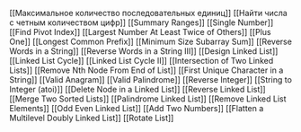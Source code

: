 [[Максимальное количество последовательных единиц]]
[[Найти числа с четным количеством цифр]]
[[Summary Ranges]]
[[Single Number]]
[[Find Pivot Index]]
[[Largest Number At Least Twice of Others]]
[[Plus One]]
[[Longest Common Prefix]]
[[Minimum Size Subarray Sum]]
[[Reverse Words in a String]]
[[Reverse Words in a String III]]
[[Design Linked List]]
[[Linked List Cycle]]
[[Linked List Cycle II]]
[[Intersection of Two Linked Lists]]
[[Remove Nth Node From End of List]]
[[First Unique Character in a String]]
[[Valid Anagram]]
[[Valid Palindrome]]
[[Reverse Integer]]
[[String to Integer (atoi)]]
[[Delete Node in a Linked List]]
[[Reverse Linked List]]
[[Merge Two Sorted Lists]]
[[Palindrome Linked List]]
[[Remove Linked List Elements]]
[[Odd Even Linked List]]
[[Add Two Numbers]]
[[Flatten a Multilevel Doubly Linked List]]
[[Rotate List]]
